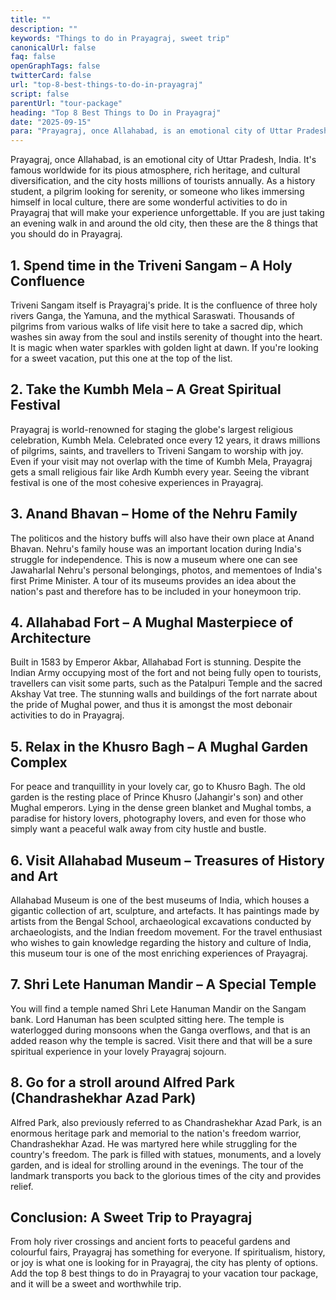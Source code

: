```yaml
---
title: ""
description: ""
keywords: "Things to do in Prayagraj, sweet trip"
canonicalUrl: false
faq: false
openGraphTags: false
twitterCard: false
url: "top-8-best-things-to-do-in-prayagraj"
script: false
parentUrl: "tour-package"
heading: "Top 8 Best Things to Do in Prayagraj"
date: "2025-09-15"
para: "Prayagraj, once Allahabad, is an emotional city of Uttar Pradesh, India. It's famous worldwide for its pious atmosphere, rich heritage, and cultural diversification, and the city hosts millions of tourists annually. As a history student, a pilgrim looking for serenity, or someone who likes immersing himself in local culture, there are some wonderful activities to do in Prayagraj that will make your experience unforgettable. If you are just taking an evening walk in and around the old city, then these are the 8 things that you should do in Prayagraj."
---
```


<p>Prayagraj, once Allahabad, is an emotional city of Uttar Pradesh, India. It's famous worldwide for its pious atmosphere, rich heritage, and cultural diversification, and the city hosts millions of tourists annually. As a history student, a pilgrim looking for serenity, or someone who likes immersing himself in local culture, there are some wonderful activities to do in Prayagraj that will make your experience unforgettable. If you are just taking an evening walk in and around the old city, then these are the 8 things that you should do in Prayagraj.</p>
<h2 className="mt-5 font-bold">
1. Spend time in the Triveni Sangam – A Holy Confluence
</h2>
<p>
            Triveni Sangam itself is Prayagraj's pride. It is the confluence of three holy rivers Ganga, the Yamuna, and the mythical Saraswati. Thousands of pilgrims from various walks of life visit here to take a sacred dip, which washes sin away from the soul and instils serenity of thought into the heart. It is magic when water sparkles with golden light at dawn. If you're looking for a sweet vacation, put this one at the top of the list.
              </p>
              <h2 className="mt-5 font-bold">
              2. Take the Kumbh Mela – A Great Spiritual Festival
              </h2>
               <p>
                Prayagraj is world-renowned for staging the globe's largest religious celebration, Kumbh Mela. Celebrated once every 12 years, it draws millions of pilgrims, saints, and travellers to Triveni Sangam to worship with joy. Even if your visit may not overlap with the time of Kumbh Mela, Prayagraj gets a small religious fair like Ardh Kumbh every year. Seeing the vibrant festival is one of the most cohesive experiences in Prayagraj.
              </p>
               <h2 className="mt-5 font-bold">
             3. Anand Bhavan – Home of the Nehru Family
              </h2>
               <p>
               The politicos and the history buffs will also have their own place at Anand Bhavan. Nehru's family house was an important location during India's struggle for independence. This is now a museum where one can see Jawaharlal Nehru's personal belongings, photos, and mementoes of India's first Prime Minister. A tour of its museums provides an idea about the nation's past and therefore has to be included in your honeymoon trip.
              </p>
              <h2 className="mt-5 font-bold">4. Allahabad Fort – A Mughal Masterpiece of Architecture</h2>
              <p>Built in 1583 by Emperor Akbar, Allahabad Fort is stunning. Despite the Indian Army occupying most of the fort and not being fully open to tourists, travellers can visit some parts, such as the Patalpuri Temple and the sacred Akshay Vat tree. The stunning walls and buildings of the fort narrate about the pride of Mughal power, and thus it is amongst the most debonair activities to do in Prayagraj.</p>
              <h2 className="mt-5 font-bold">5. Relax in the Khusro Bagh – A Mughal Garden Complex</h2>
              <p>For peace and tranquillity in your lovely car, go to Khusro Bagh. The old garden is the resting place of Prince Khusro (Jahangir's son) and other Mughal emperors. Lying in the dense green blanket and Mughal tombs, a paradise for history lovers, photography lovers, and even for those who simply want a peaceful walk away from city hustle and bustle.</p>
              <h2 className="mt-5 font-bold">6. Visit Allahabad Museum – Treasures of History and Art</h2>
              <p>Allahabad Museum is one of the best museums of India, which houses a gigantic collection of art, sculpture, and artefacts. It has paintings made by artists from the Bengal School, archaeological excavations conducted by archaeologists, and the Indian freedom movement. For the travel enthusiast who wishes to gain knowledge regarding the history and culture of India, this museum tour is one of the most enriching experiences of Prayagraj.</p>
               <h2 className="mt-5 font-bold">7. Shri Lete Hanuman Mandir – A Special Temple</h2>
              <p>You will find a temple named Shri Lete Hanuman Mandir on the Sangam bank. Lord Hanuman has been sculpted sitting here. The temple is waterlogged during monsoons when the Ganga overflows, and that is an added reason why the temple is sacred. Visit there and that will be a sure spiritual experience in your lovely Prayagraj sojourn.</p>
                   <h2 className="mt-5 font-bold">8. Go for a stroll around Alfred Park (Chandrashekhar Azad Park)</h2>
              <p>Alfred Park, also previously referred to as Chandrashekhar Azad Park, is an enormous heritage park and memorial to the nation's freedom warrior, Chandrashekhar Azad. He was martyred here while struggling for the country's freedom. The park is filled with statues, monuments, and a lovely garden, and is ideal for strolling around in the evenings. The tour of the landmark transports you back to the glorious times of the city and provides relief.</p>
                <h2 className="mt-5 font-bold">Conclusion: A Sweet Trip to Prayagraj</h2>
              <p>From holy river crossings and ancient forts to peaceful gardens and colourful fairs, Prayagraj has something for everyone. If spiritualism, history, or joy is what one is looking for in Prayagraj, the city has plenty of options. Add the top 8 best things to do in Prayagraj to your vacation tour package, and it will be a sweet and worthwhile trip.</p>
